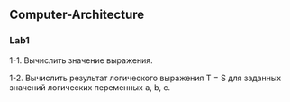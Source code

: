 ## Computer-Architecture

### Lab1

1-1. Вычислить значение выражения.


1-2. Вычислить результат логического выражения T = S для заданных значений логических
переменных a, b, c.
